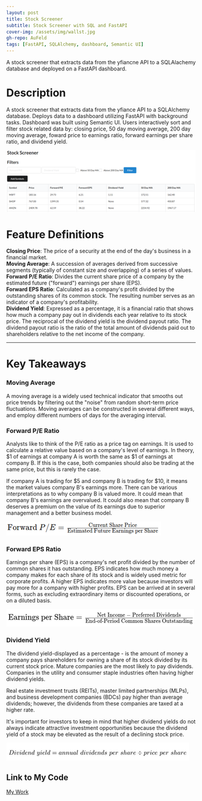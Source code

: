 ```yaml
---
layout: post
title: Stock Screener
subtitle: Stock Screener with SQL and FastAPI
cover-img: /assets/img/wallst.jpg
gh-repo: AuFeld
tags: [FastAPI, SQLAlchemy, dashboard, Semantic UI]
---
```


A stock screener that extracts data from the yfiancne API to a SQLAlachemy database and deployed on a FastAPI dashboard.

# Description

A stock screener that extracts data from the yfiance API to a SQLAlchemy database. Deploys data to a dashboard utilizing
FastAPI with background tasks. Dashboard was built using Semantic UI. Users interactively sort and filter stock related data by: closing price, 
50 day moving average, 200 day moving average, foward price to earnings ratio, forward earnings per share ratio, and
dividend yield.


![Dashboard](/assets/img/stockscreener.png)


# Feature Definitions

**Closing Price**: The price of a security at the end of the day's business in a financial market. <br>
**Moving Average**: A succession of averages derived from successive segments (typically of constant size and overlapping) of a series of values. <br>
**Forward P/E Ratio**: Divides the current share price of a company by the estimated future ("forward") earnings per share (EPS). <br>
**Forward EPS Ratio**: Calculated as a company's profit divided by the outstanding shares of its common stock. The resulting number serves as an indicator
of a company's profitability. <br> 
**Dividend Yield**: Expressed as a percentage, it is a financial ratio that shows how much a company pay out in dividends each year relative to its stock price.
The reciprocal of the dividend yield is the dividend payout ratio. The dividend payout ratio is the ratio of the total amount of dividends paid out to shareholders
relative to the net income of the company. <br> 

***

# Key Takeaways


### Moving Average

A moving average is a widely used technical indicator that smooths out price trends by filtering out the "noise" from random short-term price fluctuations. 
Moving averages can be constructed in several different ways, and employ different numbers of days for the averaging interval.


### Forward P/E Ratio

Analysts like to think of the P/E ratio as a price tag on earnings. It is used to calculate a relative value based on a company's level of earnings. In theory, $1 of earnings at
company A is worth the same as $1 of earnings at company B. If this is the case, both companies should also be trading at the same price, but this is rarely the case.

If company A is trading for $5 and company B is trading for $10, it means the market values company B's earnings more. There can be various interpretations as to why company B is
valued more. It could mean that company B's earnings are overvalued. It could also mean that company B deserves a premium on the value of its earnings due to superior management
and a better business model.

![Forward PE](/assets/img/forwardpe.png)


### Forward EPS Ratio 

Earnings per share (EPS) is a company's net profit divided by the number of common shares it has outstanding. EPS indicates how much money a company makes for each share of its stock and is widely used metric for corporate profits. A higher EPS indicates more value because investors will pay more for a company with higher profits. EPS can be arrived at in several forms, such as excluding extraordinary items or discounted operations, or on a diluted basis. 

![EPS](/assets/img/eps.png)


### Dividend Yield 

The dividend yield-displayed as a percentage - is the amount of money a company pays shareholders for owning a share of its stock divided by its current stock price. Mature companies are the most likely to pay dividends. Companies in the utility and consumer staple industries often having higher dividend yields. 

Real estate investment trusts (REITs), master limited partnerships (MLPs), and business development companies (BDCs) pay higher than average dividends; however, the dividends from these companies are taxed at a higher rate. 

It's important for investors to keep in mind that higher dividend yields do not always indicate attractive investment opportunities because the dividend yield of a stock may be elevated as the result of a declining stock price.

![Dividend Yield](/assets/img/divyield.png)


## Link to My Code

[My Work](https://github.com/AuFeld/screener_with_fastapi)